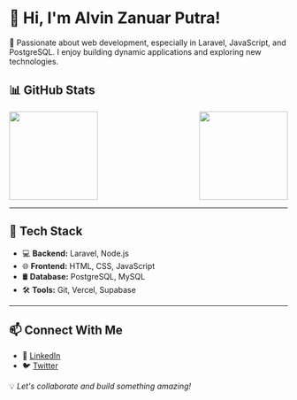 # 👋 Hi, I'm Alvin Zanuar Putra!

🚀 Passionate about web development, especially in Laravel, JavaScript, and PostgreSQL. I enjoy building dynamic applications and exploring new technologies.

## 📊 GitHub Stats
<div style="display: flex; justify-content: space-between;">
  <img height="160em" src="https://github-readme-stats.vercel.app/api/top-langs?username=alvinzanuaputra&show_icons=true&locale=en&layout=compact&theme=algolia" />
  <img height="160em" src="https://github-readme-stats-eight-theta.vercel.app/api?username=alvinzanuaputra&show_icons=true&theme=algolia&include_all_commits=true&count_private=true"/>
</div>

---

## 🔧 Tech Stack
- 💻 **Backend:** Laravel, Node.js  
- 🌐 **Frontend:** HTML, CSS, JavaScript  
- 🛢️ **Database:** PostgreSQL, MySQL  
- 🛠 **Tools:** Git, Vercel, Supabase  

---

## 📫 Connect With Me
- 🔗 [LinkedIn](https://www.linkedin.com/in/alvinzanuaputra)
- 🐦 [Twitter](https://twitter.com/alvinzanuaputra)

💡 *Let's collaborate and build something amazing!*
